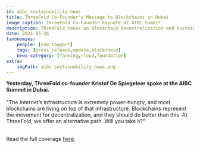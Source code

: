 ```yaml
---
id: aibc_sustainability_news
title: ThreeFold Co-Founder's Message to Blockchains in Dubai
image_caption: ThreeFold Co-Founder Keynote at AIBC Summit
description: ThreeFold takes on blockchain decentralization and sustainability at AIBC Summit in Dubai
date: 2021-05-26
taxonomies:
    people: [sam_taggart]
    tags: [press_release,update,blockchain]
    news-category: [farming,cloud,foundation]
extra:
    imgPath: aibc_sustainability_news.png
---
```


**Yesterday, ThreeFold co-founder Kristof De Spiegeleer spoke at the AIBC Summit in Dubai.**
<br/>
<br/>
"The Internet’s infrastructure is extremely power-hungry, and most blockchains are living on top of that infrastructure. Blockchains represent the movement for decentralization, and they should do better than this. At ThreeFold, we offer an alternative path. Will you take it?"
<br/>
<br/>

Read the full coverage [here](https://opinionnigeria.com/threefold-takes-on-blockchain-decentralization-and-sustainability-at-aibc-summit-in-dubai/).
